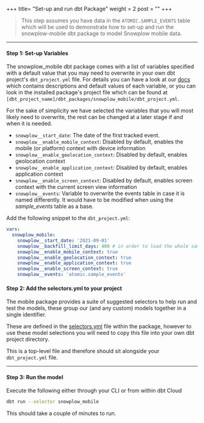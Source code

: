 +++
title= "Set-up and run dbt Package"
weight = 2
post = ""
+++

> This step assumes you have data in the `ATOMIC.SAMPLE_EVENTS` table which will be used to demonstrate how to set-up and run the snowplow-mobile dbt package to model Snowplow mobile data.

***

#### **Step 1:** Set-up Variables

The snowplow_mobile dbt package comes with a list of variables specified with a default value that you may need to overwrite in your own dbt project's `dbt_project.yml` file. For details you can have a look at our [docs](https://docs.snowplow.io/docs/modeling-your-data/modeling-your-data-with-dbt/dbt-configuration/mobile/) which contains descriptions and default values of each variable, or you can look in the installed package's project file which can be found at `[dbt_project_name]/dbt_packages/snowplow_mobile/dbt_project.yml`.

For the sake of simplicity we have selected the variables that you will most likely need to overwrite, the rest can be changed at a later stage if and when it is needed.

- `snowplow__start_date`: The date of the first tracked event.
- `snowplow__enable_mobile_context`: Disabled by default, enables the mobile (or platform) context with device information
- `snowplow__enable_geolocation_context`: Disabled by default, enables geolocation context
- `snowplow__enable_application_context`: Disabled by default, enables application context
- `snowplow__enable_screen_context`: Disabled by default, enables screen context with the current screen view information
- `snowplow__events`: Variable to overwrite the events table in case it is named differently. It would have to be modified when using the *sample_events* table as a base.

Add the following snippet to the `dbt_project.yml`:

```yml
vars:
  snowplow_mobile:
    snowplow__start_date: '2021-09-01'
    snowplow__backfill_limit_days: 400 # in order to load the whole sample dataset
    snowplow__enable_mobile_context: true
    snowplow__enable_geolocation_context: true
    snowplow__enable_application_context: true
    snowplow__enable_screen_context: true
    snowplow__events: 'atomic.sample_events'
```

#### **Step 2:** Add the selectors.yml to your project

The mobile package provides a suite of suggested selectors to help run and test the models, these group our (and any custom) models together in a single identifier.

These are defined in the [selectors.yml](https://github.com/snowplow/dbt-snowplow-mobile/blob/main/selectors.yml) file within the package, however to use these model selections you will need to copy this file into your own dbt project directory.

This is a top-level file and therefore should sit alongside your `dbt_project.yml` file.

***

#### **Step 3:** Run the model

Execute the following either through your CLI or from within dbt Cloud

```sh
dbt run --selector snowplow_mobile
```

This should take a couple of minutes to run.
